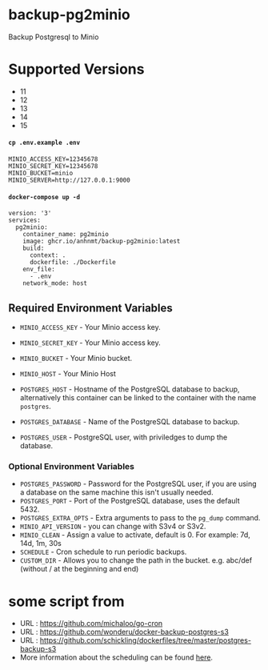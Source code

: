 # backup-pg2minio
Backup Postgresql to Minio

# Supported Versions
* 11
* 12
* 13
* 14
* 15

#### `cp .env.example .env`
```
MINIO_ACCESS_KEY=12345678
MINIO_SECRET_KEY=12345678
MINIO_BUCKET=minio
MINIO_SERVER=http://127.0.0.1:9000
```

#### `docker-compose up -d`
```
version: '3'
services:
  pg2minio:
    container_name: pg2minio
    image: ghcr.io/anhnmt/backup-pg2minio:latest
    build:
      context: .
      dockerfile: ./Dockerfile
    env_file:
      - .env
    network_mode: host
```

## Required Environment Variables

- `MINIO_ACCESS_KEY` - Your Minio access key.
- `MINIO_SECRET_KEY` - Your Minio access key.
- `MINIO_BUCKET` - Your Minio bucket.
- `MINIO_HOST` - Your Minio Host

- `POSTGRES_HOST` - Hostname of the PostgreSQL database to backup, alternatively this container can be linked to the container with the name `postgres`.
- `POSTGRES_DATABASE` - Name of the PostgreSQL database to backup.
- `POSTGRES_USER` - PostgreSQL user, with priviledges to dump the database.

### Optional Environment Variables

- `POSTGRES_PASSWORD` - Password for the PostgreSQL user, if you are using a database on the same machine this isn't usually needed.
- `POSTGRES_PORT` - Port of the PostgreSQL database, uses the default 5432.
- `POSTGRES_EXTRA_OPTS` - Extra arguments to pass to the `pg_dump` command.
- `MINIO_API_VERSION` - you can change with S3v4 or S3v2.
- `MINIO_CLEAN` - Assign a value to activate, default is 0. For example: 7d, 14d, 1m, 30s
- `SCHEDULE` - Cron schedule to run periodic backups.
- `CUSTOM_DIR` - Allows you to change the path in the bucket. e.g. abc/def (without / at the beginning and end)

# some script from 
-  URL : https://github.com/michaloo/go-cron
-  URL : https://github.com/wonderu/docker-backup-postgres-s3
-  URL : https://github.com/schickling/dockerfiles/tree/master/postgres-backup-s3 
-  More information about the scheduling can be found [here](http://godoc.org/github.com/robfig/cron#hdr-Predefined_schedules).
